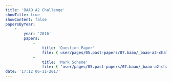 ```yaml
---
title: 'BAAO A2 Challenge'
showTitle: true
showContent: false
papersByYear:
    -
        year: '2016'
        papers:
            -
                title: 'Question Paper'
                file: { user/pages/05.past-papers/07.baao/_baao-a2-challenge/2016_A2_Astronomy_Astrophysics_Challenge_Sept_Question_paper.pdf: { name: 2016_A2_Astronomy_Astrophysics_Challenge_Sept_Question_paper.pdf, type: application/pdf, size: 2625324, path: user/pages/05.past-papers/07.baao/_baao-a2-challenge/2016_A2_Astronomy_Astrophysics_Challenge_Sept_Question_paper.pdf } }
            -
                title: 'Mark Scheme'
                file: { 'user/pages/05.past-papers/07.baao/_baao-a2-challenge/2016_A2_Astronomy_Astrophysics_Challenge_Solutions_Sept.pdf': { name: '2016_A2_Astronomy_Astrophysics_Challenge_Solutions_Sept.pdf', type: application/pdf, size: 361607, path: 'user/pages/05.past-papers/07.baao/_baao-a2-challenge/2016_A2_Astronomy_Astrophysics_Challenge_Solutions_Sept.pdf' } }
date: '17:12 06-11-2017'
---
```

